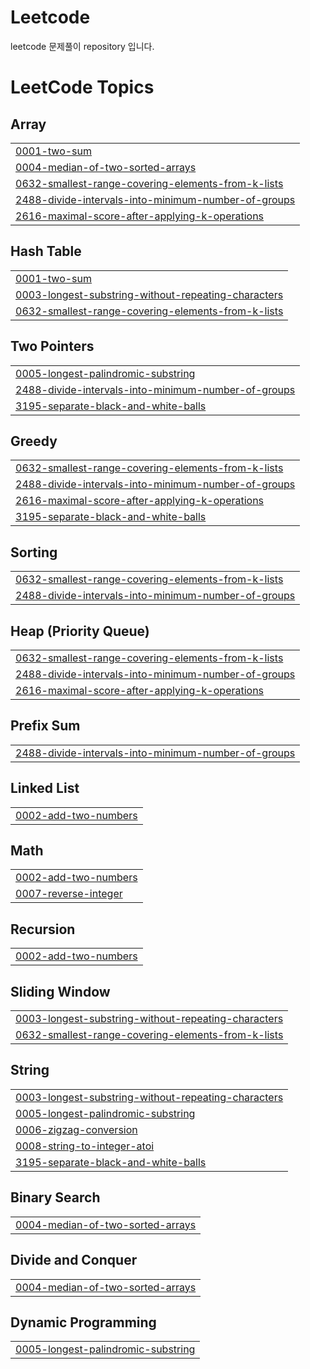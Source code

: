 # Leetcode
leetcode 문제풀이 repository 입니다.

<!---LeetCode Topics Start-->
# LeetCode Topics
## Array
|  |
| ------- |
| [0001-two-sum](https://github.com/Kim-Dong-Jun99/Leetcode/tree/master/0001-two-sum) |
| [0004-median-of-two-sorted-arrays](https://github.com/Kim-Dong-Jun99/Leetcode/tree/master/0004-median-of-two-sorted-arrays) |
| [0632-smallest-range-covering-elements-from-k-lists](https://github.com/Kim-Dong-Jun99/Leetcode/tree/master/0632-smallest-range-covering-elements-from-k-lists) |
| [2488-divide-intervals-into-minimum-number-of-groups](https://github.com/Kim-Dong-Jun99/Leetcode/tree/master/2488-divide-intervals-into-minimum-number-of-groups) |
| [2616-maximal-score-after-applying-k-operations](https://github.com/Kim-Dong-Jun99/Leetcode/tree/master/2616-maximal-score-after-applying-k-operations) |
## Hash Table
|  |
| ------- |
| [0001-two-sum](https://github.com/Kim-Dong-Jun99/Leetcode/tree/master/0001-two-sum) |
| [0003-longest-substring-without-repeating-characters](https://github.com/Kim-Dong-Jun99/Leetcode/tree/master/0003-longest-substring-without-repeating-characters) |
| [0632-smallest-range-covering-elements-from-k-lists](https://github.com/Kim-Dong-Jun99/Leetcode/tree/master/0632-smallest-range-covering-elements-from-k-lists) |
## Two Pointers
|  |
| ------- |
| [0005-longest-palindromic-substring](https://github.com/Kim-Dong-Jun99/Leetcode/tree/master/0005-longest-palindromic-substring) |
| [2488-divide-intervals-into-minimum-number-of-groups](https://github.com/Kim-Dong-Jun99/Leetcode/tree/master/2488-divide-intervals-into-minimum-number-of-groups) |
| [3195-separate-black-and-white-balls](https://github.com/Kim-Dong-Jun99/Leetcode/tree/master/3195-separate-black-and-white-balls) |
## Greedy
|  |
| ------- |
| [0632-smallest-range-covering-elements-from-k-lists](https://github.com/Kim-Dong-Jun99/Leetcode/tree/master/0632-smallest-range-covering-elements-from-k-lists) |
| [2488-divide-intervals-into-minimum-number-of-groups](https://github.com/Kim-Dong-Jun99/Leetcode/tree/master/2488-divide-intervals-into-minimum-number-of-groups) |
| [2616-maximal-score-after-applying-k-operations](https://github.com/Kim-Dong-Jun99/Leetcode/tree/master/2616-maximal-score-after-applying-k-operations) |
| [3195-separate-black-and-white-balls](https://github.com/Kim-Dong-Jun99/Leetcode/tree/master/3195-separate-black-and-white-balls) |
## Sorting
|  |
| ------- |
| [0632-smallest-range-covering-elements-from-k-lists](https://github.com/Kim-Dong-Jun99/Leetcode/tree/master/0632-smallest-range-covering-elements-from-k-lists) |
| [2488-divide-intervals-into-minimum-number-of-groups](https://github.com/Kim-Dong-Jun99/Leetcode/tree/master/2488-divide-intervals-into-minimum-number-of-groups) |
## Heap (Priority Queue)
|  |
| ------- |
| [0632-smallest-range-covering-elements-from-k-lists](https://github.com/Kim-Dong-Jun99/Leetcode/tree/master/0632-smallest-range-covering-elements-from-k-lists) |
| [2488-divide-intervals-into-minimum-number-of-groups](https://github.com/Kim-Dong-Jun99/Leetcode/tree/master/2488-divide-intervals-into-minimum-number-of-groups) |
| [2616-maximal-score-after-applying-k-operations](https://github.com/Kim-Dong-Jun99/Leetcode/tree/master/2616-maximal-score-after-applying-k-operations) |
## Prefix Sum
|  |
| ------- |
| [2488-divide-intervals-into-minimum-number-of-groups](https://github.com/Kim-Dong-Jun99/Leetcode/tree/master/2488-divide-intervals-into-minimum-number-of-groups) |
## Linked List
|  |
| ------- |
| [0002-add-two-numbers](https://github.com/Kim-Dong-Jun99/Leetcode/tree/master/0002-add-two-numbers) |
## Math
|  |
| ------- |
| [0002-add-two-numbers](https://github.com/Kim-Dong-Jun99/Leetcode/tree/master/0002-add-two-numbers) |
| [0007-reverse-integer](https://github.com/Kim-Dong-Jun99/Leetcode/tree/master/0007-reverse-integer) |
## Recursion
|  |
| ------- |
| [0002-add-two-numbers](https://github.com/Kim-Dong-Jun99/Leetcode/tree/master/0002-add-two-numbers) |
## Sliding Window
|  |
| ------- |
| [0003-longest-substring-without-repeating-characters](https://github.com/Kim-Dong-Jun99/Leetcode/tree/master/0003-longest-substring-without-repeating-characters) |
| [0632-smallest-range-covering-elements-from-k-lists](https://github.com/Kim-Dong-Jun99/Leetcode/tree/master/0632-smallest-range-covering-elements-from-k-lists) |
## String
|  |
| ------- |
| [0003-longest-substring-without-repeating-characters](https://github.com/Kim-Dong-Jun99/Leetcode/tree/master/0003-longest-substring-without-repeating-characters) |
| [0005-longest-palindromic-substring](https://github.com/Kim-Dong-Jun99/Leetcode/tree/master/0005-longest-palindromic-substring) |
| [0006-zigzag-conversion](https://github.com/Kim-Dong-Jun99/Leetcode/tree/master/0006-zigzag-conversion) |
| [0008-string-to-integer-atoi](https://github.com/Kim-Dong-Jun99/Leetcode/tree/master/0008-string-to-integer-atoi) |
| [3195-separate-black-and-white-balls](https://github.com/Kim-Dong-Jun99/Leetcode/tree/master/3195-separate-black-and-white-balls) |
## Binary Search
|  |
| ------- |
| [0004-median-of-two-sorted-arrays](https://github.com/Kim-Dong-Jun99/Leetcode/tree/master/0004-median-of-two-sorted-arrays) |
## Divide and Conquer
|  |
| ------- |
| [0004-median-of-two-sorted-arrays](https://github.com/Kim-Dong-Jun99/Leetcode/tree/master/0004-median-of-two-sorted-arrays) |
## Dynamic Programming
|  |
| ------- |
| [0005-longest-palindromic-substring](https://github.com/Kim-Dong-Jun99/Leetcode/tree/master/0005-longest-palindromic-substring) |
<!---LeetCode Topics End-->